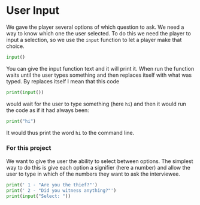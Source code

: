 # User Input
We gave the player several options of which question to ask. We need a way to know which one the user selected. To do this we need the player to input a selection, so we use the ```input``` function to let a player make that choice.

```python
input()
```
You can give the input function text and it will print it. When run the function waits until the user types something and then replaces itself with what was typed.
By replaces itself I mean that this code
```python
print(input())
```
would wait for the user to type something (here ```hi```) and then it would run the code as if it had always been:
```python
print("hi")
```
It would thus print the word ```hi``` to the command line.


### For this project

We want to give the user the ability to select between options. The simplest way to do this is give each option a signifier (here a number) and allow the user to type in which of the numbers they want to ask the interviewee.

```Python
print(' 1 - "Are you the thief?"')
print(' 2 - "Did you witness anything?"')
print(input("Select: "))
```
